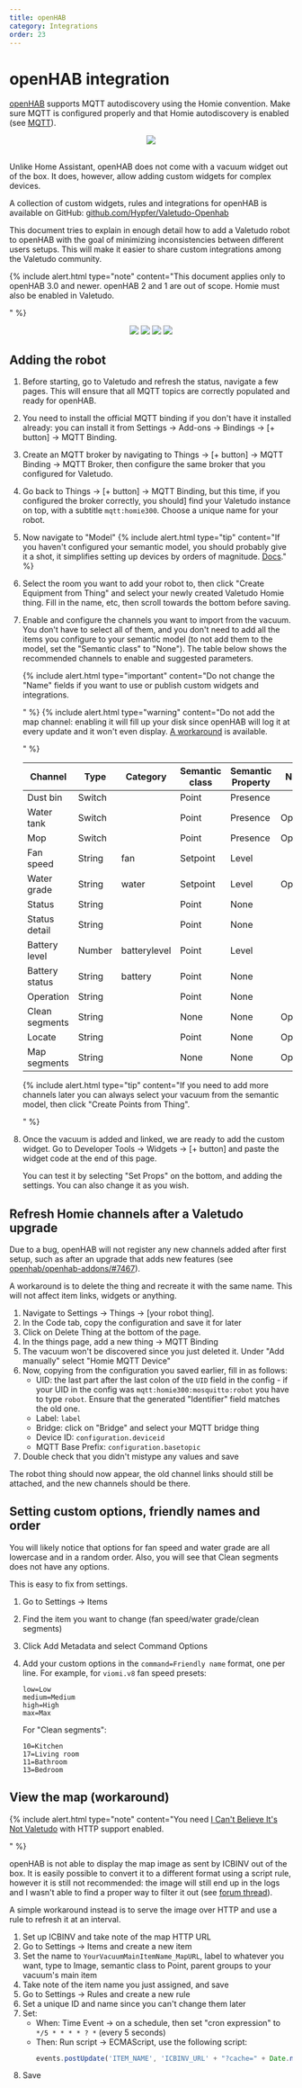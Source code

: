 ```yaml
---
title: openHAB
category: Integrations
order: 23
---
```


# openHAB integration

[openHAB](https://www.openhab.org/) supports MQTT autodiscovery using the Homie convention. Make sure MQTT is configured
properly and that Homie autodiscovery is enabled (see [MQTT](./mqtt)).

<div style="text-align: center;">
    <a href="https://homieiot.github.io" rel="noopener" target="blank">
        <img src="./img/works-with-homie.svg" />
    </a>
    <br>
    <br>
</div>

Unlike Home Assistant, openHAB does not come with a vacuum widget out of the box. It does, however, allow adding custom
widgets for complex devices.

A collection of custom widgets, rules and integrations for openHAB is available on GitHub:
[github.com/Hypfer/Valetudo-Openhab](https://github.com/Hypfer/Valetudo-Openhab)

This document tries to explain in enough detail how to add a Valetudo robot to openHAB with the goal of minimizing
inconsistencies between different users setups. This will make it easier to share custom integrations among the Valetudo
community.

{% include alert.html type="note" content="This document applies only to openHAB 3.0 and newer. openHAB 2 and 1 are out
of scope.
Homie must also be enabled in Valetudo.

" %}

<div style="text-align: center">

<img src="./img/oh-widget-large.png"> <img src="./img/oh-widget-large-light.png">
<img src="./img/oh-widget-compact.png"> <img src="./img/oh-widget-xsmall-light.png">

</div>

## Adding the robot

1. Before starting, go to Valetudo and refresh the status, navigate a few pages. This will ensure that all MQTT topics
   are correctly populated and ready for openHAB.
2. You need to install the official MQTT binding if you don't have it installed already: you can install it from
   Settings → Add-ons → Bindings -> [+ button] → MQTT Binding.
3. Create an MQTT broker by navigating to Things → [+ button] → MQTT Binding → MQTT Broker, then configure the same
   broker that you configured for Valetudo.
4. Go back to Things → [+ button] → MQTT Binding, but this time, if you configured the broker correctly, you should]
   find your Valetudo instance on top, with a subtitle `mqtt:homie300`. Choose a unique name for your robot.
5. Now navigate to "Model"
   {% include alert.html type="tip" content="If you haven't configured your semantic model, you should probably give it
   a shot, it simplifies setting up devices by orders of
   magnitude. [Docs](https://www.openhab.org/docs/tutorial/model.html)." %}
6. Select the room you want to add your robot to, then click "Create Equipment from Thing" and select your newly created
   Valetudo Homie thing. Fill in the name, etc, then scroll towards the bottom before saving.
7. Enable and configure the channels you want to import from the vacuum. You don't have to select all of them, and you
   don't need to add all the items you configure to your semantic model (to not add them to the model, set the
   \"Semantic class\" to \"None\"). The table below shows the recommended channels to enable and suggested parameters.
   
   {% include alert.html type="important" content="Do not change the \"Name\" fields if you want to use or publish
   custom widgets and integrations.
   
   " %}
   {% include alert.html type="warning" content="Do not add the map channel: enabling it will fill up your disk since
   openHAB will log it at every update and it won't even display. [A workaround](#map-workaround) is available.
   
   " %}
   
   | Channel        | Type      | Category     | Semantic class | Semantic Property | Notes        |
   | -------------- | --------- | ------------ | -------------- | ----------------- | ------------ |
   | Dust bin       | Switch    |              | Point          | Presence          |              |
   | Water tank     | Switch    |              | Point          | Presence          | Optional     |
   | Mop            | Switch    |              | Point          | Presence          | Optional     |
   | Fan speed      | String    | fan          | Setpoint       | Level             |              |
   | Water grade    | String    | water        | Setpoint       | Level             | Optional     |
   | Status         | String    |              | Point          | None              |              |
   | Status detail  | String    |              | Point          | None              |              |
   | Battery level  | Number    | batterylevel | Point          | Level             |              |
   | Battery status | String    | battery      | Point          | None              |              |
   | Operation      | String    |              | Point          | None              |              |
   | Clean segments | String    |              | None           | None              | Optional     |
   | Locate         | String    |              | Point          | None              | Optional     |
   | Map segments   | String    |              | None           | None              | Optional     |

   {% include alert.html type="tip" content="If you need to add more channels later you can always select your vacuum
   from the semantic model, then click \"Create Points from Thing\".
   
   " %}

8. Once the vacuum is added and linked, we are ready to add the custom widget. Go to Developer Tools → Widgets →
   [+ button] and paste the widget code at the end of this page.
   
   You can test it by selecting "Set Props" on the bottom, and adding the settings. You can also change it as you wish.

## Refresh Homie channels after a Valetudo upgrade

Due to a bug, openHAB will not register any new channels added after first setup, such as after an upgrade that adds
new features (see [openhab/openhab-addons/#7467](https://github.com/openhab/openhab-addons/issues/7467)).

A workaround is to delete the thing and recreate it with the same name. This will not affect item links, widgets or
anything.

1. Navigate to Settings → Things → [your robot thing].
2. In the Code tab, copy the configuration and save it for later
3. Click on Delete Thing at the bottom of the page.
4. In the things page, add a new thing → MQTT Binding
5. The vacuum won't be discovered since you just deleted it. Under "Add manually" select "Homie MQTT Device"
6. Now, copying from the configuration you saved earlier, fill in as follows:
   - UID: the last part after the last colon of the `UID` field in the config - if your UID in the config was
     `mqtt:homie300:mosquitto:robot` you have to type `robot`. Ensure that the generated "Identifier" field matches the
     old one.
   - Label: `label`
   - Bridge: click on "Bridge" and select your MQTT bridge thing
   - Device ID: `configuration.deviceid`
   - MQTT Base Prefix: `configuration.basetopic`
7. Double check that you didn't mistype any values and save

The robot thing should now appear, the old channel links should still be attached, and the new channels should be there.

## Setting custom options, friendly names and order

You will likely notice that options for fan speed and water grade are all lowercase and in a random order. Also, you
will see that Clean segments does not have any options.

This is easy to fix from settings.

1. Go to Settings → Items
2. Find the item you want to change (fan speed/water grade/clean segments)
3. Click Add Metadata and select Command Options
4. Add your custom options in the `command=Friendly name` format, one per line.
   For example, for `viomi.v8` fan speed presets:
   
   ```
   low=Low
   medium=Medium
   high=High
   max=Max
   ```
   
   For "Clean segments":

   ```
   10=Kitchen
   17=Living room
   11=Bathroom
   13=Bedroom
   ```

## View the map (workaround) <a id="map-workaround"/>

{% include alert.html type="note" content="You need
[I Can't Believe It's Not Valetudo](https://github.com/Hypfer/ICantBelieveItsNotValetudo) with HTTP support enabled.

" %}

openHAB is not able to display the map image as sent by ICBINV out of the box. It is easily possible to convert it to a
different format using a script rule, however it is still not recommended: the image will still end up in the logs and I
wasn't able to find a proper way to filter it out (see
[forum thread](https://community.openhab.org/t/log-filtering-still-not-working-after-following-other-topics-here/121192)).

A simple workaround instead is to serve the image over HTTP and use a rule to refresh it at an interval.

1. Set up ICBINV and take note of the map HTTP URL
2. Go to Settings → Items and create a new item
3. Set the name to `YourVacuumMainItemName_MapURL`, label to whatever you want, type to Image, semantic class to Point,
   parent groups to your vacuum's main item
4. Take note of the item name you just assigned, and save
5. Go to Settings → Rules and create a new rule
6. Set a unique ID and name since you can't change them later
7. Set:
   - When: Time Event → on a schedule, then set "cron expression" to `*/5 * * * * ? *` (every 5 seconds)
   - Then: Run script → ECMAScript, use the following script:
      ```javascript
      events.postUpdate('ITEM_NAME', 'ICBINV_URL' + "?cache=" + Date.now());
      ```
8. Save
